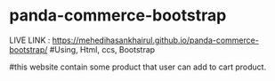 # panda-commerce-bootstrap
LIVE LINK : https://mehedihasankhairul.github.io/panda-commerce-bootstrap/
#Using, Html, ccs, Bootstrap

#this website contain some product that user can add to cart product.
